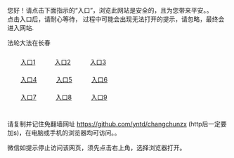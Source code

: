 您好！请点击下面指示的“入口”，浏览此网站是安全的，且为您带来平安。。 <br/>
点击入口后，请耐心等待， 过程中可能会出现无法打开的提示，请忽略，最终会进入网站. </br>

法轮大法在长春<br/>
<div style="padding:10px"><a style="margin:20px" target="_blank" href="https://d843vl0ehzkep.cloudfront.net/2Qpsp?swvyict" id="ccLink1" rel="nofollow">入口1</a> <a target="_blank" style="margin:20px" href="https://d2zgoiyucmfhxo.cloudfront.net/2Qpsp?fvvopl" id="ccLink2" rel="nofollow">入口2</a> <a style="margin:20px" target="_blank" href="https://d2hl70as7plvhv.cloudfront.net/2Qpsp?zerei" id="ccLink3" rel="nofollow">入口3</a></div>

<div style="padding:10px" ><a style="margin:20px" target="_blank" href="https://d843vl0ehzkep.cloudfront.net/2Qpsp?swvyict" id="ccLink4" rel="nofollow">入口4</a> <a style="margin:20px" href="https://d2zgoiyucmfhxo.cloudfront.net/2Qpsp?fvvopl" target="_blank" id="ccLink5" rel="nofollow">入口5</a> <a style="margin:20px" href="https://d2hl70as7plvhv.cloudfront.net/2Qpsp?zerei" target="_blank" id="ccLink6" rel="nofollow">入口6</a></div>

<div style="padding:10px"><a style="margin:20px" target="_blank" href="https://d843vl0ehzkep.cloudfront.net/2Qpsp?swvyict" id="ccLink7" rel="nofollow">入口7</a> <a style="margin:20px" href="https://d2zgoiyucmfhxo.cloudfront.net/2Qpsp?fvvopl" target="_blank" id="ccLink8" rel="nofollow">入口8</a> <a style="margin:20px" target="_blank" href="https://d2hl70as7plvhv.cloudfront.net/2Qpsp?zerei" id="ccLink9" rel="nofollow">入口9</a></div>

<br/>



请复制并记住免翻墙网址 https://github.com/yntd/changchunzx (http后一定要加s)，在电脑或手机的浏览器均可访问。。<br/>

微信如提示停止访问该网页，须先点击右上角，选择浏览器打开。
